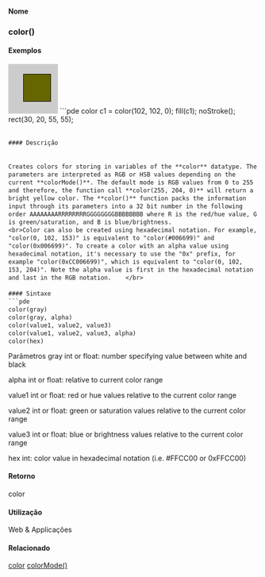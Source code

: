 
#### Nome
### color()

#### Exemplos
<img border="0" height="100" src="media/color_.gif" width="100"/>
```pde
color c1 = color(102, 102, 0); 
fill(c1); 
noStroke(); 
rect(30, 20, 55, 55); 

```

#### Descrição

	
Creates colors for storing in variables of the **color** datatype. The parameters are interpreted as RGB or HSB values depending on the current **colorMode()**. The default mode is RGB values from 0 to 255 and therefore, the function call **color(255, 204, 0)** will return a bright yellow color. The **color()** function packs the information input through its parameters into a 32 bit number in the following order AAAAAAAARRRRRRRRGGGGGGGGBBBBBBBB where R is the red/hue value, G is green/saturation, and B is blue/brightness.
<br>Color can also be created using hexadecimal notation. For example, "color(0, 102, 153)" is equivalent to "color(#006699)" and "color(0x006699)". To create a color with an alpha value using hexadecimal notation, it's necessary to use the "0x" prefix, for example "color(0xCC006699)", which is equivalent to "color(0, 102, 153, 204)". Note the alpha value is first in the hexadecimal notation and last in the RGB notation.	</br>

#### Sintaxe
```pde
color(gray)
color(gray, alpha)
color(value1, value2, value3)
color(value1, value2, value3, alpha)
color(hex)

```
Parâmetros
gray
int or float: number specifying value between white and black


alpha
int or float: relative to current color range


value1
int or float: red or hue values relative to the current color range


value2
int or float: green or saturation values relative to the current color range


value3
int or float: blue or brightness values relative to the current color range


hex
int: color value in hexadecimal notation (i.e. #FFCC00 or 0xFFCC00)



#### Retorno

	
color

#### Utilização

	
Web & Applicações

#### Relacionado

[color](color
)
[colorMode()](colorMode_
)

